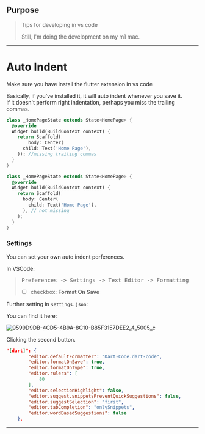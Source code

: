 ## Purpose
> Tips for developing in vs code 
>
> Still, I'm doing the development on my m1 mac.

---

# Auto Indent
Make sure you have install the flutter extension in vs code

Basically, if you've installed it, it will auto indent whenever you save it.
<br>If it doesn't perform right indentation, perhaps you miss the trailing commas.

```dart
class _HomePageState extends State<HomePage> {
  @override
  Widget build(BuildContext context) {
    return Scaffold(
        body: Center(
      child: Text('Home Page'),
    )); //missing trailing commas
  }
}
```

```dart
class _HomePageState extends State<HomePage> {
  @override
  Widget build(BuildContext context) {
    return Scaffold(
      body: Center(
        child: Text('Home Page'),
      ), // not missing
    );
  }
}
```
### Settings
You can set your own auto indent perferences.

In VSCode: 
> <pre>Preferences -> Settings -> Text Editor -> Formatting</pre>
> - [ ] checkbox: **Format On Save**

Further setting in `settings.json`:

You can find it here:

![9599D9DB-4CD5-4B9A-8C10-B85F3157DEE2_4_5005_c](https://user-images.githubusercontent.com/82365010/151960775-7b99a209-de2a-433d-814b-7325e5e35eb4.jpeg)

Clicking the second button.

```json
"[dart]": {
        "editor.defaultFormatter": "Dart-Code.dart-code",
        "editor.formatOnSave": true,
        "editor.formatOnType": true,
        "editor.rulers": [
            80
        ],
        "editor.selectionHighlight": false,
        "editor.suggest.snippetsPreventQuickSuggestions": false,
        "editor.suggestSelection": "first",
        "editor.tabCompletion": "onlySnippets",
        "editor.wordBasedSuggestions": false
    },
```

---
